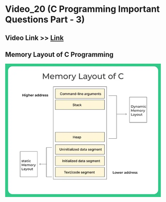 # Video_20 (C Programming Important Questions Part - 3)

## Video Link >> [Link](https://youtu.be/gegaS_gX3TY?si=TY03Y1V3oq_O93LF)

## Memory Layout of C Programming
![Memory Layout](Memory-Layout-of-C-1.webp)
